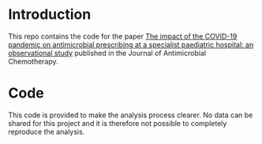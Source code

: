 # Introduction
This repo contains the code for the paper 
[The impact of the COVID-19 pandemic on antimicrobial prescribing at a specialist paediatric hospital: an observational study](https://academic.oup.com/jac/advance-article/doi/10.1093/jac/dkac009/6519799?login=true) published in the Journal of Antimicrobial Chemotherapy.


# Code

This code is provided to make the analysis process clearer. No data can be shared for this project and it is therefore not possible to completely reproduce the analysis. 
